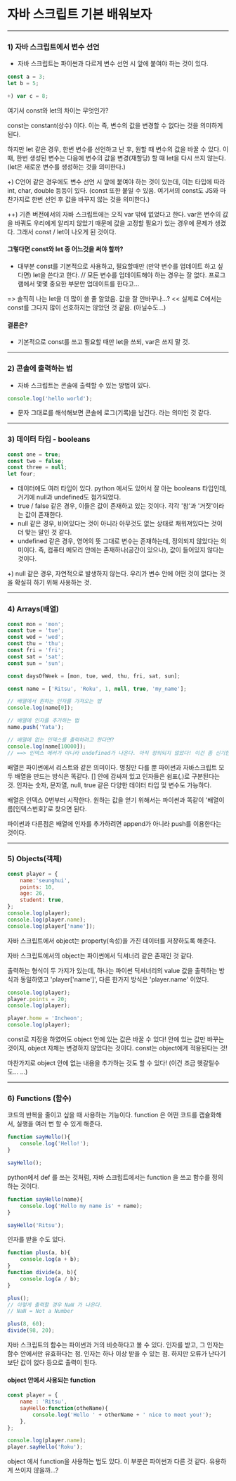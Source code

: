 # 자바 스크립트 기본 배워보자
--------

### 1) 자바 스크립트에서 변수 선언
- 자바 스크립트는 파이썬과 다르게 변수 선언 시 앞에 붙여야 하는 것이 있다.

``` js
const a = 3;
let b = 5;

+) var c = 8;
```

여기서 const와 let의 차이는 무엇인가?

const는 constant(상수) 이다. 이는 즉, 변수의 값을 변경할 수 없다는 것을 의미하게 된다.

하지만 let 같은 경우, 한번 변수를 선언하고 난 후, 원할 때 변수의 값을 바꿀 수 있다.
이때, 한번 생성된 변수는 다음에 변수의 값을 변경(재할당) 할 때 let을 다시 쓰지 않는다. (let은 새로운 변수를 생성하는 것을 의미한다.)

+) C언어 같은 경우에도 변수 선언 시 앞에 붙여야 하는 것이 있는데, 이는 타입에 따라 int, char, double 등등이 있다. (const 또한 붙일 수 있음. 여기서의 const도 JS와 마찬가지로 한번 선언 후 값을 바꾸지 않는 것을 의미한다.)

++) 기존 버전에서의 자바 스크립트에는 오직 var 밖에 없었다고 한다. var은 변수의 값을 바꿔도 우리에게 알리지 않았기 때문에 값을 고정할 필요가 있는 경우에 문제가 생겼다. 그래서 const / let이 나오게 된 것이다.

#### 그렇다면 const와 let 중 어느것을 써야 할까?
- 대부분 const를 기본적으로 사용하고, 필요할때만 (만약 변수를 업데이트 하고 싶다면) let을 쓴다고 한다. // 모든 변수를 업데이트해야 하는 경우는 잘 없다. 프로그램에서 몇몇 중요한 부분만 업데이트를 한다고...

=> 솔직히 나는 let을 더 많이 쓸 줄 알았음. 값을 잘 안바꾸나...? << 실제로 C에서는 const를 그다지 많이 선호하지는 않았던 것 같음. (아닐수도...)

#### 결론은?
- 기본적으로 const를 쓰고 필요할 때만 let을 쓰되, var은 쓰지 말 것.

---

### 2) 콘솔에 출력하는 법
- 자바 스크립트는 콘솔에 출력할 수 있는 방법이 있다.

```js
console.log('hello world');
```

- 문자 그대로를 해석해보면 콘솔에 로그(기록)을 남긴다. 라는 의미인 것 같다.

----

### 3) 데이터 타입 - booleans

```js
const one = true;
const two = false;
const three = null;
let four;
```

- 데이터에도 여러 타입이 있다. python 에서도 있어서 잘 아는 booleans 타입인데, 거기에 null과 undefined도 첨가되었다.
- true / false 같은 경우, 이들은 값이 존재하고 있는 것이다. 각각 '참'과 '거짓'이라는 값이 존재한다.
- null 같은 경우, 비어있다는 것이 아니라 아무것도 없는 상태로 채워져있다는 것이 더 맞는 말인 것 같다.
- undefined 같은 경우, 영어의 뜻 그대로 변수는 존재하는데, 정의되지 않았다는 의미이다. 즉, 컴퓨터 메모리 안에는 존재하나(공간이 있으나), 값이 들어있지 않다는 것이다.

+) null 같은 경우, 자연적으로 발생하지 않는다. 우리가 변수 안에 어떤 것이 없다는 것을 확실히 하기 위해 사용하는 것.

------

### 4) Arrays(배열)

```js
const mon = 'mon';
const tue = 'tue';
const wed = 'wed';
const thu = 'thu';
const fri = 'fri';
const sat = 'sat';
const sun = 'sun';

const daysOfWeek = [mon, tue, wed, thu, fri, sat, sun];

const name = ['Ritsu', 'Roku', 1, null, true, 'my_name'];

// 배열에서 원하는 인자를 가져오는 법
console.log(name[0]);

// 배열에 인자를 추가하는 법
name.push('Yata');

// 배열에 없는 인덱스를 출력하려고 한다면?
console.log(name[10000]);
// ==> 인덱스 에러가 아니라 undefined가 나온다. 아직 정의되지 않았다! 이건 좀 신기한듯...
```

배열은 파이썬에서 리스트와 같은 의미이다. 명칭만 다를 뿐 파이썬과 자바스크립트 모두 배열을 만드는 방식은 똑같다. [] 안에 감싸져 있고 인자들은 쉼표(,)로 구분된다는 것.
인자는 숫자, 문자열, null, true 같은 다양한 데이터 타입 및 변수도 가능하다.

배열은 인덱스 0번부터 시작한다. 원하는 값을 얻기 위해서는 파이썬과 똑같이 '배열이름[인덱스번호]'로 찾으면 된다.

파이썬과 다른점은 배열에 인자를 추가하려면 append가 아니라 push를 이용한다는 것이다.

----

### 5) Objects(객체)

``` js
const player = {
    name:'seunghui',
    points: 10,
    age: 26,
    student: true,
};
console.log(player);
console.log(player.name);
console.log(player['name']);
```

자바 스크립트에서 object는 property(속성)을 가진 데이터를 저장하도록 해준다.

자바 스크립트에서의 object는 파이썬에서 딕셔너리 같은 존재인 것 같다.

출력하는 형식이 두 가지가 있는데, 하나는 파이썬 딕셔너리의 value 값을 출력하는 방식과 동일하였고 'player['name']', 다른 한가지 방식은 'player.name' 이었다.

``` js
console.log(player);
player.points = 20;
console.log(player);

player.home = 'Incheon';
console.log(player);
```

const로 지정을 하였어도 object 안에 있는 값은 바꿀 수 있다!
안에 있는 값만 바꾸는 것이지, object 자체는 변경하지 않았다는 것이다.
const는 object에게 적용된다는 것!

마찬가지로 object 안에 없는 내용을 추가하는 것도 할 수 있다! (이건 조금 헷갈릴수도... ...)

----

### 6) Functions (함수)

코드의 반복을 줄이고 싶을 때 사용하는 기능이다.
function 은 어떤 코드를 캡슐화해서, 실행을 여러 번 할 수 있게 해준다.

```js
function sayHello(){
    console.log('Hello!');
}

sayHello();
```

python에서 def 를 쓰는 것처럼, 자바 스크립트에서는 function 을 쓰고 함수를 정의하는 것이다.

```js
function sayHello(name){
    console.log('Hello my name is' + name);
}

sayHello('Ritsu');
```

인자를 받을 수도 있다.

```js
function plus(a, b){
    console.log(a + b);
}
function divide(a, b){
    console.log(a / b);
}

plus();
// 이렇게 출력할 경우 NaN 가 나온다.
// NaN = Not a Number

plus(8, 60);
divide(98, 20);
```
자바 스크립트의 함수는 파이썬과 거의 비슷하다고 볼 수 있다.
인자를 받고, 그 인자는 함수 안에서만 유효하다는 점. 인자는 하나 이상 받을 수 있는 점.
하지만 오류가 난다기보단 값이 없다 등으로 출력이 된다.

#### object 안에서 사용되는 function

```js
const player = {
    name : 'Ritsu',
    sayHello:function(otheName){
        console.log('Hello ' + otherName + ' nice to meet you!');
    },
};

console.log(player.name);
player.sayHello('Roku');
```
 object 에서 function을 사용하는 법도 있다. 이 부분은 파이썬과 다른 것 같다. 유용하게 쓰이지 않을까...?